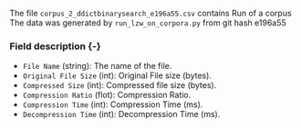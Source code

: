 The file `corpus_2_ddictbinarysearch_e196a55.csv` contains Run of a corpus
The data was generated by `run_lzw_on_corpora.py` from git hash e196a55


### Field description {-}

  * `File Name` (string): The name of the file.
  * `Original File Size` (int): Original File size (bytes).
  * `Compressed Size` (int): Compressed file size (bytes).
  * `Compression Ratio` (flot): Compression Ratio.
  * `Compression Time` (int): Compression Time (ms).
  * `Decompression Time` (int): Decompression Time (ms).
